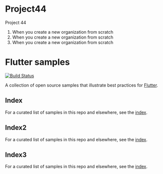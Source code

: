 # Project44
Project 44
1. When you create a new organization from scratch
2. When you create a new organization from scratch
3. When you create a new organization from scratch
# Flutter samples

[![Build Status](https://travis-ci.org/flutter/samples.svg?branch=master)](https://travis-ci.org/flutter/samples)

A collection of open source samples that illustrate best practices for
[Flutter](https://flutter.io).

## Index

For a curated list of samples in this repo and elsewhere, see the
[index](INDEX.md).
## Index2

For a curated list of samples in this repo and elsewhere, see the
[index](INDEX.md).

## Index3

For a curated list of samples in this repo and elsewhere, see the
[index](INDEX.md).
